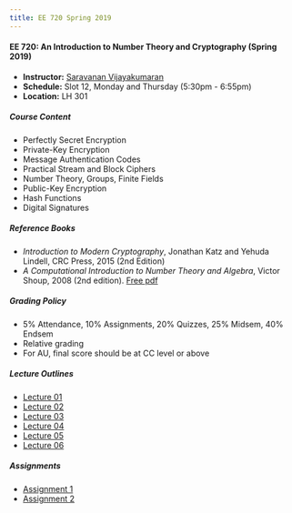 ```yaml
---
title: EE 720 Spring 2019
---
```


#### EE 720: An Introduction to Number Theory and Cryptography (Spring 2019)
  - **Instructor:** [Saravanan Vijayakumaran](http://www.ee.iitb.ac.in/~sarva)
  - **Schedule:** Slot 12, Monday and Thursday (5:30pm - 6:55pm) 
  - **Location:** LH 301

##### Course Content
  - Perfectly Secret Encryption
  - Private-Key Encryption
  - Message Authentication Codes
  - Practical Stream and Block Ciphers
  - Number Theory, Groups, Finite Fields
  - Public-Key Encryption
  - Hash Functions
  - Digital Signatures

##### Reference Books
  - *Introduction to Modern Cryptography*, Jonathan Katz and Yehuda Lindell, CRC Press, 2015 (2nd Edition)
  - *A Computational Introduction to Number Theory and Algebra*, Victor Shoup, 2008 (2nd edition). [Free pdf](https://www.shoup.net/ntb/) 

##### Grading Policy
  - 5% Attendance, 10% Assignments, 20% Quizzes, 25% Midsem, 40% Endsem
  - Relative grading
  - For AU, final score should be at CC level or above

##### Lecture Outlines
  - [Lecture 01](/courses/EE720/2019/notes/lecture-01.pdf)
  - [Lecture 02](/courses/EE720/2019/notes/lecture-02.pdf)
  - [Lecture 03](/courses/EE720/2019/notes/lecture-03.pdf)
  - [Lecture 04](/courses/EE720/2019/notes/lecture-04.pdf)
  - [Lecture 05](/courses/EE720/2019/notes/lecture-05.pdf)
  - [Lecture 06](/courses/EE720/2019/notes/lecture-06.pdf)

##### Assignments
  - [Assignment 1](/courses/EE720/2019/assignments/assignment1.pdf)
  - [Assignment 2](/courses/EE720/2019/assignments/assignment2.pdf)
